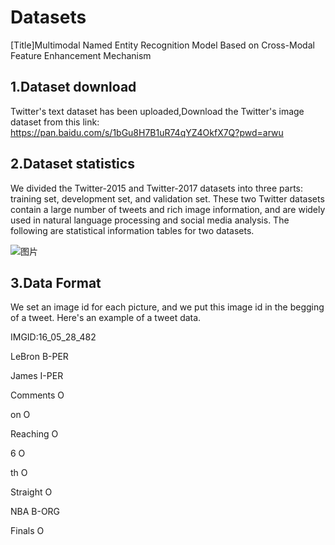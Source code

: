 # Datasets
[Title]Multimodal Named Entity Recognition Model Based on Cross-Modal Feature Enhancement Mechanism

## 1.Dataset download 
Twitter's text dataset has been uploaded,Download the Twitter's image dataset from this link:
https://pan.baidu.com/s/1bGu8H7B1uR74qYZ4OkfX7Q?pwd=arwu

## 2.Dataset statistics
We divided the Twitter-2015 and Twitter-2017 datasets into three parts: training set, development set, and validation set. These two Twitter datasets contain a large number of tweets and rich image information, and are widely used in natural language processing and social media analysis. The following are statistical information tables for two datasets.

![图片](https://github.com/zxy-in/dataset/assets/67194202/4e0d4fb9-9e55-4a00-b1d0-a357b70a75e8)

## 3.Data Format
We set an image id for each picture, and we put this image id in the begging of a tweet. Here's an example of a tweet data.

IMGID:16_05_28_482

LeBron B-PER 

James I-PER

Comments O 

on O 

Reaching O

6 O

th O 

Straight O

NBA B-ORG

Finals O


